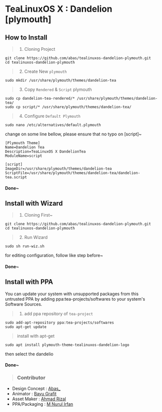 # TeaLinuxOS X : Dandelion [plymouth]

## How to Install
> 1. Cloning Project

```
git clone https://github.com/abas/tealinuxos-dandelion-plymouth.git
cd tealinuxos-dandelion-plymouth
```

> 2. Create New `plymouth`

```
sudo mkdir /usr/share/plymouth/themes/dandelion-tea
```

> 3. Copy `Rendered` & `Script` plymouth

```
sudo cp dandelion-tea-rendered/* /usr/share/plymouth/themes/dandelion-tea/
sudo cp script/* /usr/share/plymouth/themes/dandelion-tea/
```

> 4. Configure `Default Plymouth`

```
sudo nano /etc/alternatives/default.plymouth
```

change on some line bellow, please ensure that no typo on [script]~
```
[Plymouth Theme]
Name=Dandelion Tea
Description=TeaLinuxOS X DandelionTea
ModuleName=script

[script]
ImageDir=/usr/share/plymouth/themes/dandelion-tea
ScriptFile=/usr/share/plymouth/themes/dandelion-tea/dandelion-tea.script
```

#### Done~

## Install with Wizard

> 1. Cloning First~

```
git clone https://github.com/abas/tealinuxos-dandelion-plymouth.git
cd tealinuxos-dandelion-plymouth
```

> 2. Run Wizard

```
sudo sh run-wiz.sh
```

for editing configuration, follow like step before~

#### Done~

## Install with PPA

You can update your system with unsupported packages from this untrusted PPA by adding ppa:tea-projects/softwares to your system's Software Sources.

> 1. add ppa repository of `tea-project`

```
sudo add-apt-repository ppa:tea-projects/softwares
sudo apt-get update
```

> install with apt-get

```
sudo apt install plymouth-theme-tealinuxos-dandelion-logo
```

then select the dandelio

#### Done~


> ### Contributor
- Design Concept  : [Abas_](https://github.com/abas)
- Animator        : [Bayu Grafit](https://github.com/Grafiters) 
- Asset Maker     : [Ahmad Rizal](https://github.com/ahmadrizal1297) 
- PPA/Packaging   : [M Nurul Irfan](https://github.com/mnirfan)  